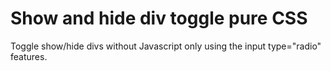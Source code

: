 # Show and hide div toggle pure CSS
Toggle show/hide divs without Javascript only using the input type="radio" features.